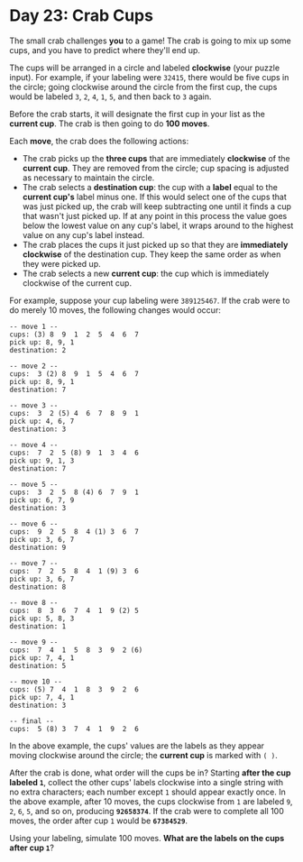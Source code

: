 # Day 23: Crab Cups
The small crab challenges **you** to a game! The crab is going to mix up some cups, and you have to predict where 
they'll end up.

The cups will be arranged in a circle and labeled **clockwise** (your puzzle input). For example, if your labeling were 
`32415`, there would be five cups in the circle; going clockwise around the circle from the first cup, the cups would be 
labeled `3`, `2`, `4`, `1`, `5`, and then back to `3` again.

Before the crab starts, it will designate the first cup in your list as the **current cup**. The crab is then going to 
do **100 moves**.

Each **move**, the crab does the following actions:
* The crab picks up the **three cups** that are immediately **clockwise** of the **current cup**. They are removed from 
the circle; cup spacing is adjusted as necessary to maintain the circle.
* The crab selects a **destination cup**: the cup with a **label** equal to the **current cup's** label minus one. If 
this would select one of the cups that was just picked up, the crab will keep subtracting one until it finds a cup that 
wasn't just picked up. If at any point in this process the value goes below the lowest value on any cup's label, it 
wraps around to the highest value on any cup's label instead.
* The crab places the cups it just picked up so that they are **immediately clockwise** of the destination cup. They 
keep the same order as when they were picked up.
* The crab selects a new **current cup**: the cup which is immediately clockwise of the current cup.

For example, suppose your cup labeling were `389125467`. If the crab were to do merely 10 moves, the following changes 
would occur:
```
-- move 1 --
cups: (3) 8  9  1  2  5  4  6  7
pick up: 8, 9, 1
destination: 2

-- move 2 --
cups:  3 (2) 8  9  1  5  4  6  7
pick up: 8, 9, 1
destination: 7

-- move 3 --
cups:  3  2 (5) 4  6  7  8  9  1
pick up: 4, 6, 7
destination: 3

-- move 4 --
cups:  7  2  5 (8) 9  1  3  4  6
pick up: 9, 1, 3
destination: 7

-- move 5 --
cups:  3  2  5  8 (4) 6  7  9  1
pick up: 6, 7, 9
destination: 3

-- move 6 --
cups:  9  2  5  8  4 (1) 3  6  7
pick up: 3, 6, 7
destination: 9

-- move 7 --
cups:  7  2  5  8  4  1 (9) 3  6
pick up: 3, 6, 7
destination: 8

-- move 8 --
cups:  8  3  6  7  4  1  9 (2) 5
pick up: 5, 8, 3
destination: 1

-- move 9 --
cups:  7  4  1  5  8  3  9  2 (6)
pick up: 7, 4, 1
destination: 5

-- move 10 --
cups: (5) 7  4  1  8  3  9  2  6
pick up: 7, 4, 1
destination: 3

-- final --
cups:  5 (8) 3  7  4  1  9  2  6
```
In the above example, the cups' values are the labels as they appear moving clockwise around the circle; the **current 
cup** is marked with `( )`.

After the crab is done, what order will the cups be in? Starting **after the cup labeled `1`**, collect the other cups' 
labels clockwise into a single string with no extra characters; each number except `1` should appear exactly once. In 
the above example, after 10 moves, the cups clockwise from `1` are labeled `9`, `2`, `6`, `5`, and so on, producing 
**`92658374`**. If the crab were to complete all 100 moves, the order after cup `1` would be **`67384529`**.

Using your labeling, simulate 100 moves. **What are the labels on the cups after cup `1`**?
